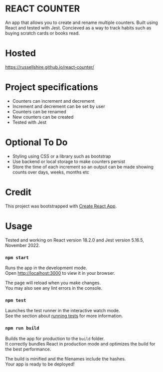 # REACT COUNTER

An app that allows you to create and rename multiple counters. Built using React and tested with Jest. Concieved as a way to track habits such as buying scratch cards or books read.

# Hosted

https://russellshire.github.io/react-counter/

# Project specifications

- Counters can increment and decrement
- Increment and decrement can be set by user
- Counters can be renamed
- New counters can be created
- Tested with Jest

# Optional To Do

- Styling using CSS or a library such as bootstrap
- Use backend or local storage to make counters persist
- Store the time of each increment so an output can be made showing counts over days, weeks, months etc

# Credit

This project was bootstrapped with [Create React App](https://github.com/facebook/create-react-app).

# Usage

Tested and working on React version 18.2.0 and Jest version 5.16.5, November 2022.

### `npm start`

Runs the app in the development mode.\
Open [http://localhost:3000](http://localhost:3000) to view it in your browser.

The page will reload when you make changes.\
You may also see any lint errors in the console.

### `npm test`

Launches the test runner in the interactive watch mode.\
See the section about [running tests](https://facebook.github.io/create-react-app/docs/running-tests) for more information.

### `npm run build`

Builds the app for production to the `build` folder.\
It correctly bundles React in production mode and optimizes the build for the best performance.

The build is minified and the filenames include the hashes.\
Your app is ready to be deployed!
